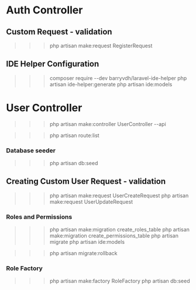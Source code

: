 # Auth Controller
## Custom Request - validation
>>> php artisan make:request RegisterRequest

## IDE Helper Configuration
>>> composer require --dev barryvdh/laravel-ide-helper
>>> php artisan ide-helper:generate
>>> php artisan ide:models

# User Controller
>>> php artisan make:controller UserController --api

>>> php artisan route:list

### Database seeder
>>> php artisan db:seed

## Creating Custom User Request - validation
>>> php artisan make:request UserCreateRequest
>>> php artisan make:request UserUpdateRequest

### Roles and Permissions
>>> php artisan make:migration create_roles_table
>>> php artisan make:migration create_permissions_table
>>> php artisan migrate
>>> php artisan ide:models

>>> php artisan migrate:rollback

### Role Factory
>>> php artisan make:factory RoleFactory
>>> php artisan db:seed